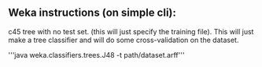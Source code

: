 ## Weka instructions (on simple cli):

c45 tree with no test set. (this will just specify the training file).
This will just make a tree classifier and will do some cross-validation on the dataset.

'''java weka.classifiers.trees.J48 -t path/dataset.arff'''
